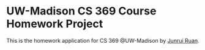 # UW-Madison CS 369 Course Homework Project 

This is the homework application for CS 369 @UW-Madison
by [Junrui Ruan](http://junruiruan.com/).

